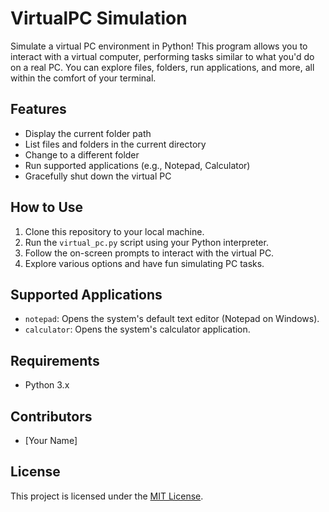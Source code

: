 # VirtualPC Simulation

Simulate a virtual PC environment in Python! This program allows you to interact with a virtual computer, performing tasks similar to what you'd do on a real PC. You can explore files, folders, run applications, and more, all within the comfort of your terminal.

## Features

- Display the current folder path
- List files and folders in the current directory
- Change to a different folder
- Run supported applications (e.g., Notepad, Calculator)
- Gracefully shut down the virtual PC

## How to Use

1. Clone this repository to your local machine.
2. Run the `virtual_pc.py` script using your Python interpreter.
3. Follow the on-screen prompts to interact with the virtual PC.
4. Explore various options and have fun simulating PC tasks.

## Supported Applications

- `notepad`: Opens the system's default text editor (Notepad on Windows).
- `calculator`: Opens the system's calculator application.

## Requirements

- Python 3.x

## Contributors

- [Your Name]

## License

This project is licensed under the [MIT License](LICENSE).
